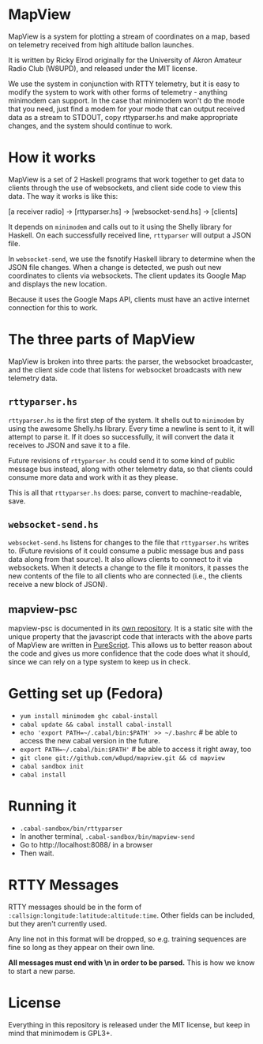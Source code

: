 # MapView

MapView is a system for plotting a stream of coordinates on a map, based on
telemetry received from high altitude ballon launches.

It is written by Ricky Elrod originally for the University of Akron Amateur
Radio Club (W8UPD), and released under the MIT license.

We use the system in conjunction with RTTY telemetry, but it is easy to modify
the system to work with other forms of telemetry - anything minimodem can
support. In the case that minimodem won't do the mode that you need, just
find a modem for your mode that can output received data as a stream to STDOUT,
copy rttyparser.hs and make appropriate changes, and the system should continue
to work.

# How it works

MapView is a set of 2 Haskell programs that work together to get data to clients
through the use of websockets, and client side code to view this data. The way
it works is like this:

[a receiver radio] -> [rttyparser.hs] -> [websocket-send.hs] -> [clients]

It depends on `minimodem` and calls out to it using the Shelly library for
Haskell. On each successfully received line, `rttyparser` will output a JSON
file.

In `websocket-send`, we use the fsnotify Haskell library to determine when the
JSON file changes. When a change is detected, we push out new coordinates to
clients via websockets. The client updates its Google Map and displays the new
location.

Because it uses the Google Maps API, clients must have an active internet
connection for this to work.

# The three parts of MapView

MapView is broken into three parts: the parser, the websocket broadcaster, and
the client side code that listens for websocket broadcasts with new telemetry
data.

## `rttyparser.hs`

`rttyparser.hs` is the first step of the system. It shells out to `minimodem`
by using the awesome Shelly.hs library. Every time a newline is sent to it, it
will attempt to parse it. If it does so successfully, it will convert the data
it receives to JSON and save it to a file.

Future revisions of `rttyparser.hs` could send it to some kind of public
message bus instead, along with other telemetry data, so that clients could
consume more data and work with it as they please.

This is all that `rttyparser.hs` does: parse, convert to machine-readable, save.

## `websocket-send.hs`

`websocket-send.hs` listens for changes to the file that `rttyparser.hs` writes
to. (Future revisions of it could consume a public message bus and pass data
along from that source). It also allows clients to connect to it via websockets.
When it detects a change to the file it monitors, it passes the new contents of
the file to all clients who are connected (i.e., the clients receive a new block
of JSON).

## mapview-psc

mapview-psc is documented in its
[own repository](https://github.com/w8upd/mapview-psc). It is a static site with
the unique property that the javascript code that interacts with the above parts
of MapView are written in [PureScript](http://docs.purescript.org/). This allows
us to better reason about the code and gives us more confidence that the code
does what it should, since we can rely on a type system to keep us in check.

# Getting set up (Fedora)
* `yum install minimodem ghc cabal-install`
* `cabal update && cabal install cabal-install`
* `echo 'export PATH=~/.cabal/bin:$PATH' >> ~/.bashrc` # be able to access the new cabal version in the future.
* `export PATH=~/.cabal/bin:$PATH'` # be able to access it right away, too
* `git clone git://github.com/w8upd/mapview.git && cd mapview`
* `cabal sandbox init`
* `cabal install`

# Running it
* `.cabal-sandbox/bin/rttyparser`
* In another terminal, `.cabal-sandbox/bin/mapview-send`
* Go to http://localhost:8088/ in a browser
* Then wait.

# RTTY Messages

RTTY messages should be in the form of
`:callsign:longitude:latitude:altitude:time`.
Other fields can be included, but they aren't currently used.

Any line not in this format will be dropped, so e.g. training sequences are fine
so long as they appear on their own line.

**All messages must end with \n in order to be parsed.** This is how we know
to start a new parse.

# License

Everything in this repository is released under the MIT license, but keep in
mind that minimodem is GPL3+.
